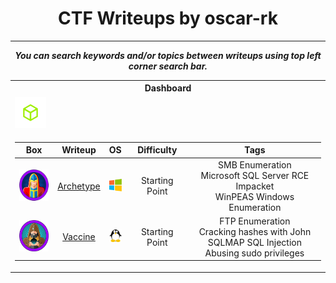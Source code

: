 <div align="center">

# CTF Writeups by oscar-rk
___

___You can search keywords and/or topics between writeups using top left corner search bar.___

<table>
<tr><th colspan="3"> Dashboard </th></tr>
<tr><td><img width="50" height="50" alt="Hack The Box" src="/img/htb.png" /></td></tr>
<tr><td>

| Box | Writeup | OS | Difficulty | Tags |
| :---: | :---: | :---: | :---: | :---: |
|<a href="https://app.hackthebox.com/starting-point?tier=2"><img width="50" height="50" alt="Archetype" src="/htb-machines/archetype/img/logo.png" /></a>|[Archetype](/htb-machines/archetype/Archetype.md)|<img src="/img/windows.png" width="20" height="20">|Starting Point|SMB Enumeration<br>Microsoft SQL Server RCE<br>Impacket<br>WinPEAS Windows Enumeration|
|<a href="https://app.hackthebox.com/starting-point?tier=2"><img width="50" height="50" alt="Vaccine" src="/htb-machines/vaccine/img/logo.png" /></a>|[Vaccine](/htb-machines/vaccine/Vaccine.md)|<img src="/img/linux.png" width="20" height="20">|Starting Point|FTP Enumeration<br>Cracking hashes with John<br>SQLMAP SQL Injection<br>Abusing sudo privileges|

</td></tr>

</div>
